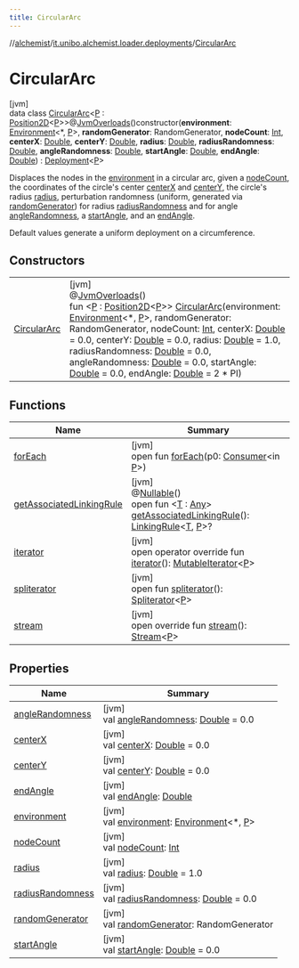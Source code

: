 ```yaml
---
title: CircularArc
---
```

//[alchemist](../../../index.html)/[it.unibo.alchemist.loader.deployments](../index.html)/[CircularArc](index.html)



# CircularArc



[jvm]\
data class [CircularArc](index.html)<[P](index.html) : [Position2D](../../it.unibo.alchemist.model.interfaces/-position2-d/index.html)<[P](index.html)>>@[JvmOverloads](https://kotlinlang.org/api/latest/jvm/stdlib/kotlin.jvm/-jvm-overloads/index.html)()constructor(**environment**: [Environment](../../it.unibo.alchemist.model.interfaces/-environment/index.html)<*, [P](index.html)>, **randomGenerator**: RandomGenerator, **nodeCount**: [Int](https://kotlinlang.org/api/latest/jvm/stdlib/kotlin/-int/index.html), **centerX**: [Double](https://kotlinlang.org/api/latest/jvm/stdlib/kotlin/-double/index.html), **centerY**: [Double](https://kotlinlang.org/api/latest/jvm/stdlib/kotlin/-double/index.html), **radius**: [Double](https://kotlinlang.org/api/latest/jvm/stdlib/kotlin/-double/index.html), **radiusRandomness**: [Double](https://kotlinlang.org/api/latest/jvm/stdlib/kotlin/-double/index.html), **angleRandomness**: [Double](https://kotlinlang.org/api/latest/jvm/stdlib/kotlin/-double/index.html), **startAngle**: [Double](https://kotlinlang.org/api/latest/jvm/stdlib/kotlin/-double/index.html), **endAngle**: [Double](https://kotlinlang.org/api/latest/jvm/stdlib/kotlin/-double/index.html)) : [Deployment](../-deployment/index.html)<[P](index.html)> 

Displaces the nodes in the [environment](environment.html) in a circular arc, given a [nodeCount](node-count.html), the coordinates of the circle's center [centerX](center-x.html) and [centerY](center-y.html), the circle's radius [radius](radius.html), perturbation randomness (uniform, generated via [randomGenerator](random-generator.html)) for radius [radiusRandomness](radius-randomness.html) and for angle [angleRandomness](angle-randomness.html), a [startAngle](start-angle.html), and an [endAngle](end-angle.html).



Default values generate a uniform deployment on a circumference.



## Constructors


| | |
|---|---|
| [CircularArc](-circular-arc.html) | [jvm]<br>@[JvmOverloads](https://kotlinlang.org/api/latest/jvm/stdlib/kotlin.jvm/-jvm-overloads/index.html)()<br>fun <[P](index.html) : [Position2D](../../it.unibo.alchemist.model.interfaces/-position2-d/index.html)<[P](index.html)>> [CircularArc](-circular-arc.html)(environment: [Environment](../../it.unibo.alchemist.model.interfaces/-environment/index.html)<*, [P](index.html)>, randomGenerator: RandomGenerator, nodeCount: [Int](https://kotlinlang.org/api/latest/jvm/stdlib/kotlin/-int/index.html), centerX: [Double](https://kotlinlang.org/api/latest/jvm/stdlib/kotlin/-double/index.html) = 0.0, centerY: [Double](https://kotlinlang.org/api/latest/jvm/stdlib/kotlin/-double/index.html) = 0.0, radius: [Double](https://kotlinlang.org/api/latest/jvm/stdlib/kotlin/-double/index.html) = 1.0, radiusRandomness: [Double](https://kotlinlang.org/api/latest/jvm/stdlib/kotlin/-double/index.html) = 0.0, angleRandomness: [Double](https://kotlinlang.org/api/latest/jvm/stdlib/kotlin/-double/index.html) = 0.0, startAngle: [Double](https://kotlinlang.org/api/latest/jvm/stdlib/kotlin/-double/index.html) = 0.0, endAngle: [Double](https://kotlinlang.org/api/latest/jvm/stdlib/kotlin/-double/index.html) = 2 * PI) |


## Functions


| Name | Summary |
|---|---|
| [forEach](../-polygon/index.html#570985313%2FFunctions%2F-134779887) | [jvm]<br>open fun [forEach](../-polygon/index.html#570985313%2FFunctions%2F-134779887)(p0: [Consumer](https://docs.oracle.com/javase/8/docs/api/java/util/function/Consumer.html)<in [P](index.html)>) |
| [getAssociatedLinkingRule](../-deployment/get-associated-linking-rule.html) | [jvm]<br>@[Nullable](https://docs.oracle.com/javase/8/docs/api/javax/annotation/Nullable.html)()<br>open fun <[T](../-deployment/get-associated-linking-rule.html) : [Any](https://kotlinlang.org/api/latest/jvm/stdlib/kotlin/-any/index.html)> [getAssociatedLinkingRule](../-deployment/get-associated-linking-rule.html)(): [LinkingRule](../../it.unibo.alchemist.model.interfaces/-linking-rule/index.html)<[T](../-deployment/get-associated-linking-rule.html), [P](index.html)>? |
| [iterator](../-deployment/iterator.html) | [jvm]<br>open operator override fun [iterator](../-deployment/iterator.html)(): [MutableIterator](https://kotlinlang.org/api/latest/jvm/stdlib/kotlin.collections/-mutable-iterator/index.html)<[P](index.html)> |
| [spliterator](../-close-to-g-p-s-trace/index.html#-1387152138%2FFunctions%2F-134779887) | [jvm]<br>open fun [spliterator](../-close-to-g-p-s-trace/index.html#-1387152138%2FFunctions%2F-134779887)(): [Spliterator](https://docs.oracle.com/javase/8/docs/api/java/util/Spliterator.html)<[P](index.html)> |
| [stream](stream.html) | [jvm]<br>open override fun [stream](stream.html)(): [Stream](https://docs.oracle.com/javase/8/docs/api/java/util/stream/Stream.html)<[P](index.html)> |


## Properties


| Name | Summary |
|---|---|
| [angleRandomness](angle-randomness.html) | [jvm]<br>val [angleRandomness](angle-randomness.html): [Double](https://kotlinlang.org/api/latest/jvm/stdlib/kotlin/-double/index.html) = 0.0 |
| [centerX](center-x.html) | [jvm]<br>val [centerX](center-x.html): [Double](https://kotlinlang.org/api/latest/jvm/stdlib/kotlin/-double/index.html) = 0.0 |
| [centerY](center-y.html) | [jvm]<br>val [centerY](center-y.html): [Double](https://kotlinlang.org/api/latest/jvm/stdlib/kotlin/-double/index.html) = 0.0 |
| [endAngle](end-angle.html) | [jvm]<br>val [endAngle](end-angle.html): [Double](https://kotlinlang.org/api/latest/jvm/stdlib/kotlin/-double/index.html) |
| [environment](environment.html) | [jvm]<br>val [environment](environment.html): [Environment](../../it.unibo.alchemist.model.interfaces/-environment/index.html)<*, [P](index.html)> |
| [nodeCount](node-count.html) | [jvm]<br>val [nodeCount](node-count.html): [Int](https://kotlinlang.org/api/latest/jvm/stdlib/kotlin/-int/index.html) |
| [radius](radius.html) | [jvm]<br>val [radius](radius.html): [Double](https://kotlinlang.org/api/latest/jvm/stdlib/kotlin/-double/index.html) = 1.0 |
| [radiusRandomness](radius-randomness.html) | [jvm]<br>val [radiusRandomness](radius-randomness.html): [Double](https://kotlinlang.org/api/latest/jvm/stdlib/kotlin/-double/index.html) = 0.0 |
| [randomGenerator](random-generator.html) | [jvm]<br>val [randomGenerator](random-generator.html): RandomGenerator |
| [startAngle](start-angle.html) | [jvm]<br>val [startAngle](start-angle.html): [Double](https://kotlinlang.org/api/latest/jvm/stdlib/kotlin/-double/index.html) = 0.0 |

